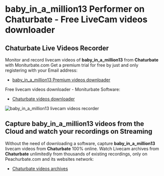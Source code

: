 # baby_in_a_million13 Performer on Chaturbate - Free LiveCam videos downloader

## Chaturbate Live Videos Recorder

Monitor and record livecam videos of **baby_in_a_million13** from **Chaturbate** with Moniturbate.com
Get a premium trial for free by just and only registering with your Email address:
* [baby_in_a_million13 Premium videos downloader](https://moniturbate.com/request-demo-licence-key.html)

Free livecam videos downloader - Moniturbate Software:
* [Chaturbate videos downloader](https://moniturbate.com/moniturbate-download-software.html)

![baby_in_a_million13 livecam videos recorder](https://peachurnet.com/templates/moniturbate-software.png)


## Capture baby_in_a_million13 videos from the Cloud and watch your recordings on Streaming

Without the need of downloading a software, capture **baby_in_a_million13** livecam videos from **Chaturbate** 100% online.
Watch Livecam archives from **Chaturbate** unlimitedly from thousands of existing recordings, only on Peachurbate.com and its websites network:
* [Chaturbate videos archives](https://peachurnet.com/)